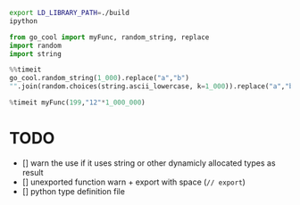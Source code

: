 
```bash
export LD_LIBRARY_PATH=./build
ipython
```

```python
from go_cool import myFunc, random_string, replace
import random
import string

%%timeit
go_cool.random_string(1_000).replace("a","b")
"".join(random.choices(string.ascii_lowercase, k=1_000)).replace("a","b")

%timeit myFunc(199,"12"*1_000_000)
```


# TODO
 - [] warn the use if it uses string or other dynamicly allocated types as result
 - [] unexported function warn + export with space (`// export`) 
 - [] python type definition file